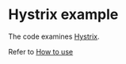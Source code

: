 # Hystrix example
The code examines [Hystrix](https://github.com/Netflix/Hystrix).

Refer to [How to use](https://github.com/Netflix/Hystrix/wiki/How-To-Use)